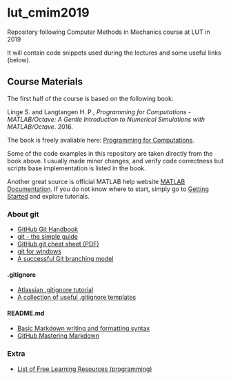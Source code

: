 # lut_cmim2019
Repository following Computer Methods in Mechanics course at LUT in 2019

It will contain code snippets used during the lectures and some useful links (below).

## Course Materials
The first half of the course is based on the following book:

Linge S. and Langtangen H. P., *Programming for Computations - MATLAB/Octave: A Gentle Introduction to Numerical Simulations with MATLAB/Octave*. 2016.

The book is freely avaliable here: [Programming for Computations](https://link.springer.com/book/10.1007%2F978-3-319-32452-4).

Some of the code examples in this repository are taken directly from the book above. I usually made minor changes, and verify code correctness but scripts base implementation is listed in the book.

Another great source is official MATLAB help website [MATLAB Documentation](https://se.mathworks.com/help/matlab/). If you do not know where to start, simply go to [Getting Started](https://se.mathworks.com/help/matlab/getting-started-with-matlab.html) and explore tutorials.

### About git
* [GitHub Git Handbook](https://guides.github.com/introduction/git-handbook/)
* [git - the simple guide](http://rogerdudler.github.io/git-guide/)
* [GitHub git cheat sheet (PDF)](https://services.github.com/on-demand/downloads/github-git-cheat-sheet.pdf)
* [git for windows](https://gitforwindows.org/)
* [A successful Git branching model](https://nvie.com/posts/a-successful-git-branching-model/)

#### .gitignore
* [Atlassian .gitignore tutorial](https://www.atlassian.com/git/tutorials/saving-changes/gitignore)
* [A collection of useful .gitignore templates](https://github.com/github/gitignore)

#### README.md
* [Basic Markdown writing and formatting syntax](https://help.github.com/articles/basic-writing-and-formatting-syntax/)
* [GitHub Mastering Markdown](https://guides.github.com/features/mastering-markdown/)

### Extra
* [List of Free Learning Resources (programming)](https://github.com/EbookFoundation/free-programming-books)